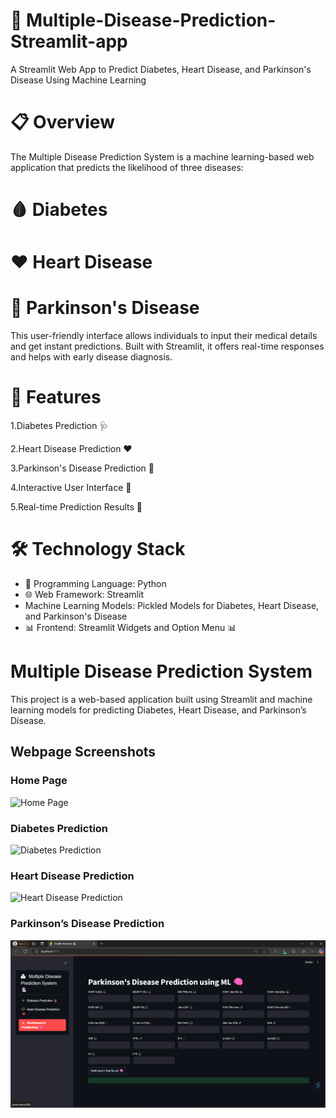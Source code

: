 # 🏥 Multiple-Disease-Prediction-Streamlit-app
A Streamlit Web App to Predict Diabetes, Heart Disease, and Parkinson's Disease Using Machine Learning

# 📋 Overview
The Multiple Disease Prediction System is a machine learning-based web application that predicts the likelihood of three diseases:
# 🩸 Diabetes
# ❤️ Heart Disease
# 🧠 Parkinson's Disease
This user-friendly interface allows individuals to input their medical details and get instant predictions. Built with Streamlit, it offers real-time responses and helps with early disease diagnosis.

# 🚀 Features
1.Diabetes Prediction 🩺

2.Heart Disease Prediction ❤️

3.Parkinson's Disease Prediction 🧠

4.Interactive User Interface 🎨

5.Real-time Prediction Results 🔮

# 🛠️ Technology Stack

- 🐍 Programming Language: Python
- 🌐 Web Framework: Streamlit 
- Machine Learning Models: Pickled Models for Diabetes, Heart Disease, and Parkinson's Disease
- 📊 Frontend: Streamlit Widgets and Option Menu 📊

# Multiple Disease Prediction System

This project is a web-based application built using Streamlit and machine learning models for predicting Diabetes, Heart Disease, and Parkinson’s Disease.

## Webpage Screenshots

### Home Page
![Home Page](./WebPage%20ScreenShots/home_page.png)

### Diabetes Prediction
![Diabetes Prediction]([./WebPage%20ScreenShots/diabetes_page.png](https://github.com/danthulurisaihemanth/multiple-disease-prediction-streamlit-app/blob/main/Webpage%20Screenshots/diabetes_page.png))

### Heart Disease Prediction
![Heart Disease Prediction]([./WebPage%20ScreenShots/heart_disease_page.png](https://github.com/danthulurisaihemanth/multiple-disease-prediction-streamlit-app/blob/main/Webpage%20Screenshots/heart_disease_page.png))

### Parkinson’s Disease Prediction
![Parkinson’s Disease Prediction](https://github.com/danthulurisaihemanth/multiple-disease-prediction-streamlit-app/blob/main/Webpage%20Screenshots/parkinsons_page.png)

